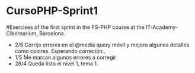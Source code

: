 # CursoPHP-Sprint1
#Exercises of the first sprint in the FS-PHP course at the IT-Academy-Cibernarium, Barcelona.

- 2/5 Corrijo errores en el @media query móvil y mejoro algunos detalles como colores. Esperando correción..
- 1/5 Me marcan algunos errores a corregir
- 28/4 Queda listo el nivel 1, tema 1. 

